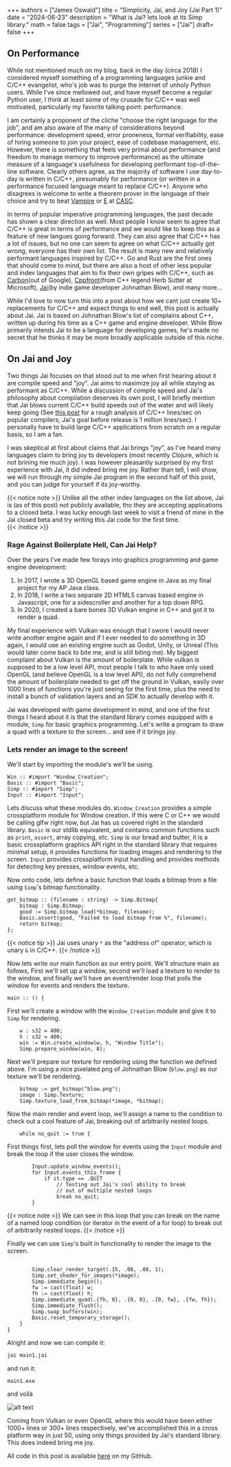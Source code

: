 +++
authors = ["James Oswald"]
title = "Simplicity, Jai, and Joy (Jai Part 1)" 
date = "2024-06-23"
description = "What is Jai? lets look at its Simp library."
math = false
tags = ["Jai", "Programming"]
series = ["Jai"]
draft= false
+++

## On Performance
While not mentioned much on my blog, back in the day (circa 2018) I considered myself something of a programming languages junkie and C/C++ evangelist, who's job was to purge the internet of unholy Python users. While I've since mellowed out, and have myself become a regular Python user, I think at least some of my crusade for C/C++ was well motivated, particularly my favorite talking point: performance. 

I am certainly a proponent of the cliche "choose the right language for the job", and am also aware of the many of considerations beyond performance: development speed, error proneness, formal verifiability, ease of hiring someone to join your project, ease of codebase management, etc. However, there is something that feels very primal about performance (and freedom to manage memory to improve performance) as the ultimate measure of a language's usefulness for developing performant top-of-the-line software. Clearly others agree, as the majority of software I use day-to-day is written in C/C++, presumably for performance (or written in a performance focused language meant to replace C/C++). Anyone who disagrees is welcome to write a theorem prover in the language of their choice and try to beat [Vampire](https://vprover.github.io/) or [E](https://github.com/eprover/eprover) at [CASC](https://tptp.org/CASC/).

In terms of popular imperative programming languages, the past decade has shown a clear direction as well. Most people I know seem to agree that C/C++ is great in terms of performance and we would like to keep this as a feature of new langues going forward. They can also agree that C/C++ has a lot of issues, but no one can seem to agree on what C/C++ actually got wrong, everyone has their own list. The result is many new and relatively performant languages inspired by C/C++. Go and Rust are the first ones that should come to mind, but there are also a host of other less popular and indev languages that aim to fix their own gripes with C/C++, such as [Carbon](https://en.wikipedia.org/wiki/Carbon_(programming_language))(out of Google), [Cppfront](https://github.com/hsutter/cppfront)(from C++ legend Herb Sutter at Microsoft), [Jai](https://inductive.no/jai/)(by indie game developer Johnathan Blow), and many more... 

While I'd love to now turn this into a post about how we cant just create 10+ replacements for C/C++ and expect things to end well, this post is actually about Jai. Jai is based on Johnathan Blow's list of complains about C++, written up during his time as a C++ game and engine developer. While Blow primarily intends Jai to be a language for developing games, he's made no secret that he thinks it may be more broadly applicable outside of this niche. 

## On Jai and Joy

Two things Jai focuses on that stood out to me when first hearing about it are compile speed and "joy". Jai aims to maximize joy all while staying as performant as C/C++. While a discussion of compile speed and Jai's philosophy about compilation deserves its own post, I will briefly mention that Jai blows current C/C++ build speeds out of the water and will likely keep going (See [this post](https://wiki.alopex.li/LanguageCompilationSpeed#:~:text=gcc%3A%205%2C000%20loc%2Fsecond) for a rough analysis of C/C++ lines/sec on popular compilers; Jai's goal before release is 1 million lines/sec). I personally have to build large C/C++ applications from scratch on a regular basis, so I am a fan. 

I was skeptical at first about claims that Jai brings "joy", as I've heard many languages claim to bring joy to developers (most recently Clojure, which is not brining me much joy). I was however pleasantly surprised by my first experience with Jai, it did indeed bring me joy. Rather than tell, I will show, we will run through my simple Jai program in the second half of this post, and you can judge for yourself if its joy-worthy.

{{< notice note >}}
Unlike all the other indev languages on the list above, Jai is (as of this post) not publicly available, tho they are accepting applications to a closed beta. I was lucky enough last week to visit a friend of mine in the Jai closed beta and try writing this Jai code for the first time.  
{{< /notice >}}

### Rage Against Boilerplate Hell, Can Jai Help?

Over the years I've made few forays into graphics programming and game engine development:

1) In 2017, I wrote a 3D OpenGL based game engine in Java as my final project for my AP Java class.  
2) In 2018, I write a two separate 2D HTML5 canvas based engine in Javascript, one for a sidescroller and another for a top down RPG.
3) In 2020, I created a bare bones 3D Vulkan engine in C++ and got it to render a quad. 

My final experience with Vulkan was enough that I swore I would never write another engine again and if I ever needed to do something in 3D again, I would use an existing engine such as Godot, Unity, or Unreal (This would later come back to bite me, and is still biting me). 
My biggest complaint about Vulkan is the amount of boilerplate. While vulkan *is* supposed to be a low level API, most people I talk to who have only used OpenGL (and believe OpenGL is a low level API), do not fully comprehend the amount of boilerplate needed to get off the ground in Vulkan, easily over 1000 lines of functions you're just seeing for the first time, plus the need to install a bunch of validation layers and an SDK to actually develop with it. 

Jai was developed with game development in mind, and one of the first things I heard about it is that the standard library comes equipped with a module, `Simp` for basic graphics programming. Let's write a program to draw a quad with a texture to the screen... and see if it brings joy.

### Lets render an image to the screen!

We'll start by importing the module's we'll be using.
```jai
Win :: #import "Window_Creation";
Basic :: #import "Basic";
Simp :: #import "Simp";
Input :: #import "Input";
```
Lets discuss what these modules do. `Window_Creation` provides a simple crossplatform module for Window creation. If this were C or C++ we would be calling glfw right now, but Jai has us covered right in the standard library. `Basic` is our stdlib equivalent, and contains common functions such as `print`, `assert`, array copying, etc. `Simp` is our bread and butter, it is a basic crossplatform graphics API right in the standard library that requires minimal setup, it provides functions for loading images and rendering to the screen. `Input` provides crossplatform input handling and provides methods for detecting key presses, window events, etc.

Now onto code, lets define a basic function that loads a bitmap from a file using `Simp`'s bitmap functionality.
```jai
get_bitmap :: (filename : string) -> Simp.Bitmap{
    bitmap : Simp.Bitmap;
    good := Simp.bitmap_load(*bitmap, filename);
    Basic.assert(good, "Failed to load bitmap from %", filename);
    return bitmap;
};
```
{{< notice tip >}}
Jai uses unary `*` as the "address of" operator, which is unary `&` in C/C++. 
{{< /notice >}}

Now lets write our main function as our entry point. We'll structure main as follows, First we'll set up a window, second we'll load a texture
to render to the window, and finally we'll have an event/render loop that polls the window for events and renders the texture. 

```jai
main :: () {
```

First we'll create a window with the `Window_Creation` module and give it to `Simp` for rendering. 

```jai
    w : s32 = 400;
    h : s32 = 400;
    win := Win.create_window(w, h, "Window Title");
    Simp.prepare_window(win, 8);
```

Next we'll prepare our texture for rendering using the function we defined above. I'm using a nice pixelated png of Johnathan Blow (`blow.png`) as our texture we'll be rendering. 

```jai
    bitmap := get_bitmap("blow.png");
    image : Simp.Texture;
    Simp.texture_load_from_bitmap(*image, *bitmap);
```

Now the main render and event loop, we'll assign a name to the condition to check out a cool feature of Jai, 
breaking out of arbitrarily nested loops.
```
    while no_quit := true {
```
First things first, lets poll the window for events using the `Input` module and break the loop if the user
closes the window. 
```
        Input.update_window_events();
        for Input.events_this_frame {
            if it.type == .QUIT
                // Testing out Jai's cool ability to break
                // out of multiple nested loops
                break no_quit; 
        }
```
{{< notice note >}}
We can see in this loop that you can break on the name of a named loop condition (or iterator in the event of a for loop) to break out of arbitrarily nested loops. 
{{< /notice >}}

Finally we can use `Simp`'s built in functionality to render the image to the screen. 
```jai

        Simp.clear_render_target(.15, .08, .08, 1);
        Simp.set_shader_for_images(*image);
        Simp.immediate_begin();
        fw := cast(float) w;
        fh := cast(float) h; 
        Simp.immediate_quad(.{fh, 0}, .{0, 0}, .{0, fw}, .{fw, fh});
        Simp.immediate_flush();
        Simp.swap_buffers(win);
        Basic.reset_temporary_storage();
    }
}
```
Alright and now we can compile it:

```bash
jai main1.jai
```

and run it:

```
main1.exe
```

and voilà  

![alt text](/blog/blow.png)

Coming from Vulkan or even OpenGL where this would have been either 1000+ lines or 300+ lines respectively, we've accomplished this in a cross platform way in just 50, using only things provided by Jai's standard library. This does indeed bring me joy.   

All code in this post is available [here](https://github.com/James-Oswald/Jai-Simp-and-Embed) on my GitHub.

